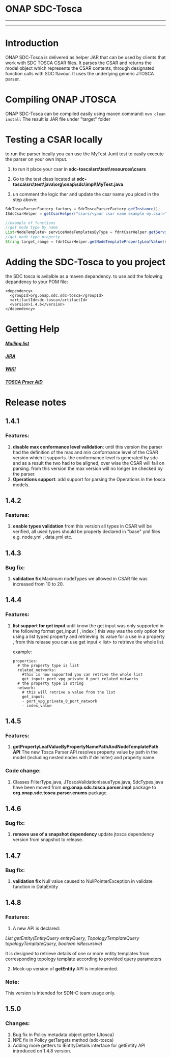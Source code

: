 # ONAP SDC-Tosca


---
---

# Introduction

ONAP SDC-Tosca is delivered as helper JAR that can be used by clients that work with SDC TOSCA CSAR files.
It parses the CSAR and returns the model object which represents the CSAR contents, through designated function calls with SDC flavour.
It uses the underlying generic JTOSCA parser.


# Compiling ONAP JTOSCA

ONAP SDC-Tosca can be compiled easily using maven command: `mvn clean install`
The result is JAR file under "target" folder

# Testing a CSAR locally
to run the parser locally you can use the MyTest Junit test to easily execute the parser on your own input.

1. to run it place your csar in **sdc-tosca\src\test\resources\csars**

2. Go to the test class located at **sdc-tosca\src\test\java\org\onap\sdc\impl\MyTest.java**

3. un comment the logic ther and update the csar name you plced in the step above:
```java
SdcToscaParserFactory factory = SdcToscaParserFactory.getInstance();
ISdcCsarHelper = getCsarHelper("csars/<your csar name example my.csar>");

//example of functions
//get node type by name
List<NodeTemplate> serviceNodeTemplatesByType = fdntCsarHelper.getServiceNodeTemplatesByType("org.openecomp.nodes.ForwardingPath");
//get node type property
String target_range = fdntCsarHelper.getNodeTemplatePropertyLeafValue(serviceNodeTemplatesByType.get(0), "target_range");

```

# Adding the SDC-Tosca to you project
the SDC tosca is avilalble as a maven depandency.
to use add the folowing depandency to your POM file:
```
<dependency>
  <groupId>org.onap.sdc.sdc-tosca</groupId>
  <artifactId>sdc-tosca</artifactId>
  <version>1.4.6</version>
</dependency>
``` 


# Getting Help


##### [Mailing list](mailto:onap-sdc@lists.onap.org)



##### [JIRA](http://jira.onap.org)



##### [WIKI](https://wiki.onap.org/display/DW/Service+Design+and+Creation+%28SDC%29+Portal)

##### [TOSCA Prser AID]((https://wiki.onap.org/display/DW/Service+Design+and+Creation+%28SDC%29+Portal))



 


# Release notes

## 1.4.1

### Features:
1. **disable max conformance level validation**: until this version the parser had the definition of the max and min conformance level of the CSAR version which it supports. 
   the conformance level is generated by sdc and as a result the two had to be aligned, over wise the CSAR will fail on parsing.
   from this version the max version will no longer be checked by the parser. 
2. **Operations support**: add support for parsing the Operations in the tosca models.  

## 1.4.2

### Features:
1. **enable types validation**  from this version all types in CSAR will be verified, all used types should be properly declared in "base" yml files e.g. node.yml , data.yml etc.

## 1.4.3

### Bug fix:
1. **validation fix**  Maximum nodeTypes we allowed in CSAR file was increased from 10 to 20.

## 1.4.4

### Features:
1. **list support for get input**  until know the get input was only supported in the following format get_input \[ <list > , index ] this way was the only option for using a list typed property and retrieving its value for a use in a property  , from this release you can use get input < list> to retrieve the whole list.

      example:
      ```
      properties:
        # the property type is list
        related_networks:
          #this is now supoorted you can retrive the whole list
          get_input: port_vpg_private_0_port_related_networks
        # the property type is string
        network:
          # this will retrive a value from the list
          get_input:
          - port_vpg_private_0_port_network
          - index_value
      ```

## 1.4.5

### Features:
1. **getPropertyLeafValueByPropertyNamePathAndNodeTemplatePath API** The new Tosca Parser API resolves property value by path in the model (including nested nodes with # delimiter) and property name.

### Code change:
1. Classes FilterType.java, JToscaValidationIssueType.java, SdcTypes.java have been moved from **org.onap.sdc.tosca.parser.impl** package to **org.onap.sdc.tosca.parser.enums** package.

## 1.4.6

### Bug fix:
1. **remove use of a snapshot dependency** update jtosca dependency version from snapshot to release. 

## 1.4.7

### Bug fix:
1. **validation fix**  Null value caused to NullPointerException in validate function in DataEntity


## 1.4.8

### Features:
1. A new API is declared:

*List<IEntityDetails> getEntity(EntityQuery entityQuery, TopologyTemplateQuery topologyTemplateQuery, boolean isRecursive)*

It is designed to retrieve details of one or more entity templates from corresponding topology template according to provided query parameters

2. Mock-up version of **getEntity** API is implemented.

### Note:
This version is intended for SDN-C team usage only.

## 1.5.0

### Changes:
1. Bug fix in Policy metadata object getter (Jtosca)
2. NPE fix in Policy getTargets method (sdc-tosca)
3. Adding more getters to IEntityDetails interface for getEntity API introduced on 1.4.8 version. 
